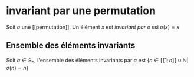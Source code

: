 # invariant par une permutation

Soit $\sigma$ une [[permutation]].
Un élément $x$ est _invariant par $\sigma$_ ssi $\sigma(x) = x$

## Ensemble des éléments invariants
Soit $\sigma\in\mathfrak S_n$, l'ensemble des éléments invariants par $\sigma$ est $\{n\in [\![1;n]\!]\cup\mathbb N|\sigma(n)=n\}$

